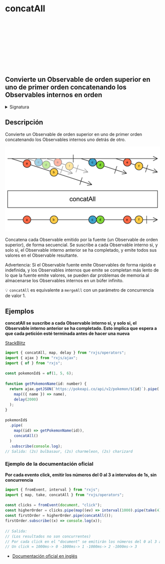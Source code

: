 <div class="page-heading">

# concatAll

<a target="_blank" href="https://github.com/ReactiveX/rxjs/blob/master/src/internal/operators/concatAll.ts">
<svg>
  <use xlink:href="/assets/icons/github.svg#github"></use>
</svg>
</a>
</div>

<h2 class="subtitle"> Convierte un Observable de orden superior en uno de primer orden concatenando los Observables internos en orden
</h2>

<details>
<summary>Signatura</summary>

### Firma

`concatAll<T>(): OperatorFunction<ObservableInput<T>, T>`

### Parámetros

No recibe ningún parámetro.

### Retorna

`OperatorFunction<ObservableInput<T>, T>`: Un Observable que emite los valores emitidos por los Observables internos concatenados.

</details>

## Descripción

Convierte un Observable de orden superior en uno de primer orden concatenando los Observables internos uno detrás de otro.

<img src="assets/images/marble-diagrams/join-creation/concatAll.png" alt="Diagrama de canicas del operador concatAll">

Concatena cada Observable emitido por la fuente (un Observable de orden superior), de forma secuencial. Se suscribe a cada Observable interno si, y solo si, el Observable interno anterior se ha completado, y emite todos sus valores en el Observable resultante.

Advertencia: Si el Observable fuente emite Observables de forma rápida e indefinida, y los Observables internos que emite se completan más lento de lo que la fuente emite valores, se pueden dar problemas de memoria al almacenarse los Observables internos en un búfer infinito.

💡 `concatAll` es equivalente a `mergeAll` con un parámetro de concurrencia de valor 1.

## Ejemplos

**concatAll se suscribe a cada Observable interno si, y solo si, el Observable interno anterior se ha completado. Esto implica que espera a que cada petición esté terminada antes de hacer una nueva**

<a target="_blank" href="https://stackblitz.com/edit/rxjs-concatall-1?file=index.ts">StackBlitz</a>

```javascript
import { concatAll, map, delay } from "rxjs/operators";
import { ajax } from "rxjs/ajax";
import { of } from "rxjs";

const pokemonId$ = of(1, 5, 6);

function getPokemonName(id: number) {
  return ajax.getJSON(`https://pokeapi.co/api/v2/pokemon/${id}`).pipe(
    map(({ name }) => name),
    delay(2000)
  );
}

pokemonId$
  .pipe(
    map((id) => getPokemonName(id)),
    concatAll()
  )
  .subscribe(console.log);
// Salida: (2s) bulbasaur, (2s) charmeleon, (2s) charizard
```

### Ejemplo de la documentación oficial

**Por cada evento click, emitir los números del 0 al 3 a intervalos de 1s, sin concurrencia**

```javascript
import { fromEvent, interval } from "rxjs";
import { map, take, concatAll } from "rxjs/operators";

const clicks = fromEvent(document, "click");
const higherOrder = clicks.pipe(map((ev) => interval(1000).pipe(take(4))));
const firstOrder = higherOrder.pipe(concatAll());
firstOrder.subscribe((x) => console.log(x));

// Salida:
// (Los resultados no son concurrentes)
// Por cada click en el "document" se emitirán los números del 0 al 3 a intervalos de 1s
// Un click = 1000ms-> 0 -1000ms-> 1 -1000ms-> 2 -1000ms-> 3
```

- [Documentación oficial en inglés](https://rxjs-dev.firebaseapp.com/api/operators/concatAll)
